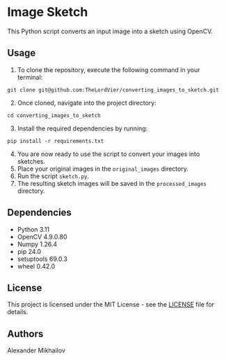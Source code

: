 # Image Sketch

This Python script converts an input image into a sketch using OpenCV.

## Usage

1. To clone the repository, execute the following command in your terminal:

`git clone git@github.com:TheLordVier/converting_images_to_sketch.git`

2. Once cloned, navigate into the project directory:

`cd converting_images_to_sketch`

3. Install the required dependencies by running:

`pip install -r requirements.txt` 

4. You are now ready to use the script to convert your images into sketches.
5. Place your original images in the `original_images` directory.
6. Run the script `sketch.py`.
7. The resulting sketch images will be saved in the `processed_images` directory.

## Dependencies

- Python 3.11
- OpenCV 4.9.0.80
- Numpy  1.26.4
- pip    24.0
- setuptools 69.0.3
- wheel 0.42.0

## License

This project is licensed under the MIT License - see the [LICENSE](LICENSE) file for details.

## Authors

Alexander Mikhailov
